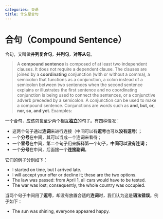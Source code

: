 ```yaml
---
categories: 英语
title: 什么是合句
---
```


# 合句（Compound Sentence）

合句，又叫做**并列复合句**，**并列句**，**对等从句**。

> A **compound sentence** is composed of at least two independent clauses. It does not require a dependent clause. The clauses are joined by a **coordinating** conjunction (with or without a comma), a semicolon that functions as a conjunction, a colon instead of a semicolon between two sentences when the second sentence explains or illustrates the first sentence and no coordinating conjunction is being used to connect the sentences, or a conjunctive adverb preceded by a semicolon. A conjunction can be used to make a compound sentence. Conjunctions are words such as **and, but, or, nor, so, and yet**. Examples:

一个合句，应该包含至少两个相互**独立**的句子。有四种情况：

- 这两个句子通过**连词**来进行连接（中间可以有**逗号**也可以**没有逗号**）；
- 一个**分号**在中间，其可以当成一个连词来看待；
- 一个**冒号**在中间，第二个句子用来解释第一个句子，**中间可以没有连词**；
- 一个**分号**在中间，后面接一个**连接副词**。

它们的例子分别如下：

- I started on time, but I arrived late.
- I will accept your offer or decline it; these are the two options.
- The law was passed: from April 1, all cars would have to be tested.
- The war was lost; consequently, the whole country was occupied.

当两个句子中间用了**逗号**，却没有放置合适的**连词**时，我们认为这是**语法错误**。例子如下：

- The sun was shining, everyone appeared happy.

 